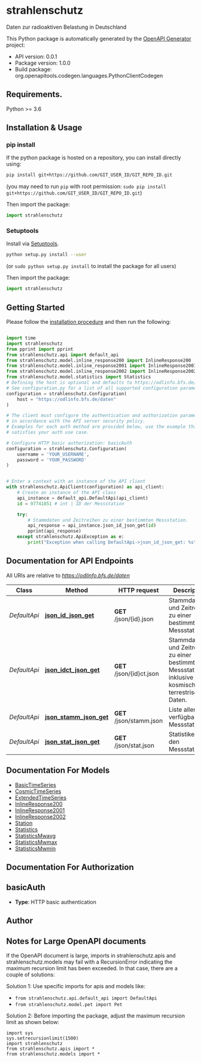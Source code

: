 # strahlenschutz
Daten zur radioaktiven Belastung in Deutschland

This Python package is automatically generated by the [OpenAPI Generator](https://openapi-generator.tech) project:

- API version: 0.0.1
- Package version: 1.0.0
- Build package: org.openapitools.codegen.languages.PythonClientCodegen

## Requirements.

Python >= 3.6

## Installation & Usage
### pip install

If the python package is hosted on a repository, you can install directly using:

```sh
pip install git+https://github.com/GIT_USER_ID/GIT_REPO_ID.git
```
(you may need to run `pip` with root permission: `sudo pip install git+https://github.com/GIT_USER_ID/GIT_REPO_ID.git`)

Then import the package:
```python
import strahlenschutz
```

### Setuptools

Install via [Setuptools](http://pypi.python.org/pypi/setuptools).

```sh
python setup.py install --user
```
(or `sudo python setup.py install` to install the package for all users)

Then import the package:
```python
import strahlenschutz
```

## Getting Started

Please follow the [installation procedure](#installation--usage) and then run the following:

```python

import time
import strahlenschutz
from pprint import pprint
from strahlenschutz.api import default_api
from strahlenschutz.model.inline_response200 import InlineResponse200
from strahlenschutz.model.inline_response2001 import InlineResponse2001
from strahlenschutz.model.inline_response2002 import InlineResponse2002
from strahlenschutz.model.statistics import Statistics
# Defining the host is optional and defaults to https://odlinfo.bfs.de/daten
# See configuration.py for a list of all supported configuration parameters.
configuration = strahlenschutz.Configuration(
    host = "https://odlinfo.bfs.de/daten"
)

# The client must configure the authentication and authorization parameters
# in accordance with the API server security policy.
# Examples for each auth method are provided below, use the example that
# satisfies your auth use case.

# Configure HTTP basic authorization: basicAuth
configuration = strahlenschutz.Configuration(
    username = 'YOUR_USERNAME',
    password = 'YOUR_PASSWORD'
)


# Enter a context with an instance of the API client
with strahlenschutz.ApiClient(configuration) as api_client:
    # Create an instance of the API class
    api_instance = default_api.DefaultApi(api_client)
    id = 97741851 # int | ID der Messstation

    try:
        # Stammdaten und Zeitreihen zu einer bestimmten Messstation.
        api_response = api_instance.json_id_json_get(id)
        pprint(api_response)
    except strahlenschutz.ApiException as e:
        print("Exception when calling DefaultApi->json_id_json_get: %s\n" % e)
```

## Documentation for API Endpoints

All URIs are relative to *https://odlinfo.bfs.de/daten*

Class | Method | HTTP request | Description
------------ | ------------- | ------------- | -------------
*DefaultApi* | [**json_id_json_get**](docs/DefaultApi.md#json_id_json_get) | **GET** /json/{id}.json | Stammdaten und Zeitreihen zu einer bestimmten Messstation.
*DefaultApi* | [**json_idct_json_get**](docs/DefaultApi.md#json_idct_json_get) | **GET** /json/{id}ct.json | Stammdaten und Zeitreihen zu einer bestimmten Messstation inklusive kosmisch-terrestrischer Daten.
*DefaultApi* | [**json_stamm_json_get**](docs/DefaultApi.md#json_stamm_json_get) | **GET** /json/stamm.json | Liste aller verfügbaren Messstationen.
*DefaultApi* | [**json_stat_json_get**](docs/DefaultApi.md#json_stat_json_get) | **GET** /json/stat.json | Statistiken zu den Messstationen.


## Documentation For Models

 - [BasicTimeSeries](docs/BasicTimeSeries.md)
 - [CosmicTimeSeries](docs/CosmicTimeSeries.md)
 - [ExtendedTimeSeries](docs/ExtendedTimeSeries.md)
 - [InlineResponse200](docs/InlineResponse200.md)
 - [InlineResponse2001](docs/InlineResponse2001.md)
 - [InlineResponse2002](docs/InlineResponse2002.md)
 - [Station](docs/Station.md)
 - [Statistics](docs/Statistics.md)
 - [StatisticsMwavg](docs/StatisticsMwavg.md)
 - [StatisticsMwmax](docs/StatisticsMwmax.md)
 - [StatisticsMwmin](docs/StatisticsMwmin.md)


## Documentation For Authorization


## basicAuth

- **Type**: HTTP basic authentication


## Author




## Notes for Large OpenAPI documents
If the OpenAPI document is large, imports in strahlenschutz.apis and strahlenschutz.models may fail with a
RecursionError indicating the maximum recursion limit has been exceeded. In that case, there are a couple of solutions:

Solution 1:
Use specific imports for apis and models like:
- `from strahlenschutz.api.default_api import DefaultApi`
- `from strahlenschutz.model.pet import Pet`

Solution 2:
Before importing the package, adjust the maximum recursion limit as shown below:
```
import sys
sys.setrecursionlimit(1500)
import strahlenschutz
from strahlenschutz.apis import *
from strahlenschutz.models import *
```

